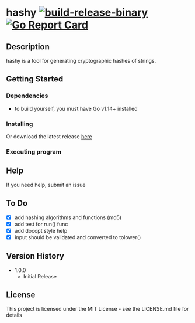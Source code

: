 # hashy [![build-release-binary](https://github.com/rnemeth90/hashy/actions/workflows/build.yaml/badge.svg)](https://github.com/rnemeth90/hashy/actions/workflows/build.yaml) [![Go Report Card](https://goreportcard.com/badge/github.com/rnemeth90/hashy/)](https://goreportcard.com/report/github.com/rnemeth90/hashy/)
## Description
hashy is a tool for generating cryptographic hashes of strings.

## Getting Started

### Dependencies
* to build yourself, you must have Go v1.14+ installed

### Installing

Or download the latest release [here](https://github.com/rnemeth90/hashy/releases)

### Executing program

## Help
If you need help, submit an issue

## To Do
- [x] add hashing algorithms and functions (md5)
- [x] add test for run() func
- [x] add docopt style help
- [x] input should be validated and converted to tolower()

## Version History
* 1.0.0
    * Initial Release

## License
This project is licensed under the MIT License - see the LICENSE.md file for details
